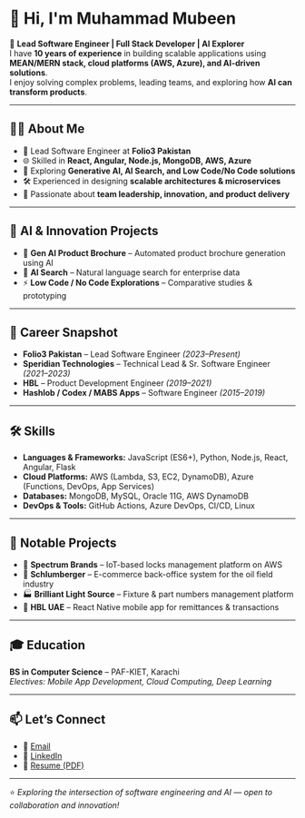 # 👋 Hi, I'm Muhammad Mubeen  

🚀 **Lead Software Engineer | Full Stack Developer | AI Explorer**  
I have **10 years of experience** in building scalable applications using **MEAN/MERN stack, cloud platforms (AWS, Azure), and AI-driven solutions**.  
I enjoy solving complex problems, leading teams, and exploring how **AI can transform products**.  

---

## 🧑‍💻 About Me  
- 💼 Lead Software Engineer at **Folio3 Pakistan**  
- 🌐 Skilled in **React, Angular, Node.js, MongoDB, AWS, Azure**  
- 🔬 Exploring **Generative AI, AI Search, and Low Code/No Code solutions**  
- 🛠 Experienced in designing **scalable architectures & microservices**  
- 🤝 Passionate about **team leadership, innovation, and product delivery**  

---

## 🔬 AI & Innovation Projects  
- 🤖 **Gen AI Product Brochure** – Automated product brochure generation using AI  
- 🔎 **AI Search** – Natural language search for enterprise data  
- ⚡ **Low Code / No Code Explorations** – Comparative studies & prototyping  

---

## 💼 Career Snapshot  
- **Folio3 Pakistan** – Lead Software Engineer *(2023–Present)*  
- **Speridian Technologies** – Technical Lead & Sr. Software Engineer *(2021–2023)*  
- **HBL** – Product Development Engineer *(2019–2021)*  
- **Hashlob / Codex / MABS Apps** – Software Engineer *(2015–2019)*  

---

## 🛠️ Skills  
- **Languages & Frameworks:** JavaScript (ES6+), Python, Node.js, React, Angular, Flask  
- **Cloud Platforms:** AWS (Lambda, S3, EC2, DynamoDB), Azure (Functions, DevOps, App Services)  
- **Databases:** MongoDB, MySQL, Oracle 11G, AWS DynamoDB  
- **DevOps & Tools:** GitHub Actions, Azure DevOps, CI/CD, Linux  

---

## 📂 Notable Projects  
- 🔑 **Spectrum Brands** – IoT-based locks management platform on AWS  
- 🛒 **Schlumberger** – E-commerce back-office system for the oil field industry  
- 🏭 **Brilliant Light Source** – Fixture & part numbers management platform  
- 📱 **HBL UAE** – React Native mobile app for remittances & transactions  

---

## 🎓 Education  
**BS in Computer Science** – PAF-KIET, Karachi  
*Electives: Mobile App Development, Cloud Computing, Deep Learning*  

---

## 📫 Let’s Connect  
- 📧 [Email](mailto:devmubeenrafiq@gmail.com)  
- 💼 [LinkedIn](https://www.linkedin.com/in/devmubeen/)  
- 📄 [Resume (PDF)](./Muhammad-Mubeen-Resume.pdf)  

---

⭐ *Exploring the intersection of software engineering and AI — open to collaboration and innovation!*  
